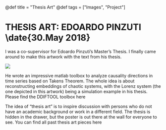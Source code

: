 @def title = "Thesis Art"
@def tags = ["Images", "Project"]

# THESIS ART: EDOARDO PINZUTI \date{30.May 2018}

I was a co-supervisor for Edoardo Pinzuti’s Master’s Thesis. I finally came around to make this artwork with the text from his thesis.

![](/assets/a2_edoardo-727x1024.jpg)

He wrote an impressive matlab toolbox to analyze causality directions in time series based on Takens Theorem. The whole idea is about reconstructing embeddings of chaotic systems, with the Lorenz system (the one depicted in this artwork) being a simulation example in his thesis. Please find the DDIFTOOL toolbox here

The idea of “thesis art” is to inspire discussion with persons who do not have an academic background or work in a different field. The thesis is hidden in the drawer, but the poster is out there at the wall for everyone to see. You can find all past thesis art pieces here
